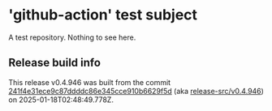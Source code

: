 # 'github-action' test subject

A test repository. Nothing to see here.


## Release build info

This release v0.4.946 was built from the commit [241f4e31ece9c87ddddc86e345cce910b6629f5d](https://github.com/kattecon/gh-release-test-ga/tree/241f4e31ece9c87ddddc86e345cce910b6629f5d) (aka [release-src/v0.4.946](https://github.com/kattecon/gh-release-test-ga/tree/release-src/v0.4.946)) on 2025-01-18T02:48:49.778Z.
        
